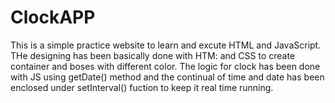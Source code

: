 # ClockAPP
This is a simple practice website to learn and excute HTML and JavaScript.
THe designing has been basically done with HTM: and CSS to create container and boses with different color.
The logic for clock has been done with JS using getDate() method and the continual of time and date has been enclosed under setInterval() fuction to keep it real time running.
